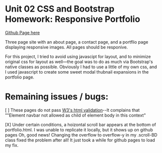 # Unit 02 CSS and Bootstrap Homework: Responsive Portfolio
[Github Page here](https://b-dionysus.github.io/homework2-portfolio/index.html)

Three page site with an about page, a contact page, and a portflio page displaying responsive images. All pages should be responive.

For this project, I tried to avoid using javascipt for layout, and to minimize original css for layout as well—the goal was to do as much via Bootstrap's native classes as possible. Obviously I had to use a little of my own css, and I used javascript to create some sweet modal thubnail expansions in the portfolio page.

# Remaining issues / bugs:
[ ] These pages do not pass [W3's html validation](https://validator.w3.org/)--It complains that ""Element navbar not allowed as child of element body in this context"

[X] Under certain conditions, a hoizontal scroll bar appears at the bottom of portfolio.html. I was unable to replicate it locally, but it shows up on github pages
    Oh, good news! Changing the overflow to overflow-y in my .scroll-BD class fixed the problem after all! It just took a while for github pages to load my fix.
